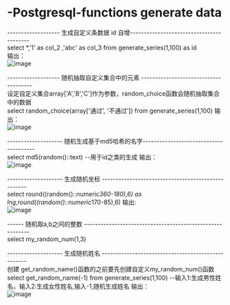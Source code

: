# -Postgresql-functions generate data

------------------- 生成自定义条数据 id 自增-----------------------------------------    
select *,'1' as col_2 ,'abc' as col_3 from generate_series(1,100) as id  
输出：  
![image](https://user-images.githubusercontent.com/51266324/195486261-975b5f21-92b7-43fa-b7d4-86fbbb7a3a3a.png)


------------------- 随机抽取自定义集合中的元素 --------------------------------------   
设定自定义集合array['A','B','C']作为参数，random_choice函数会随机抽取集合中的数据  
select random_choice(array['通过', '不通过']) from generate_series(1,100)
输出：  
![image](https://user-images.githubusercontent.com/51266324/195485944-eb3ba73a-f75d-4f95-bf61-cf27a7994e88.png)

-------------------- 随机生成基于md5哈希的名字---------------------------------------  
select md5(random()::text)   --用于id之类的生成
输出：  
![image](https://user-images.githubusercontent.com/51266324/195485900-729ae6e2-e2d0-4867-b1a0-3bdf5d1c86e7.png)

-------------------- 生成随机坐标 ---------------------------------------------------  
select round((random()::numeric*360-180),6) as lng,round((random()::numeric*170-85),6)
输出:  
![image](https://user-images.githubusercontent.com/51266324/195485801-877c3d0f-a803-4043-bc67-ab01b0788989.png)


------ 随机取a,b之间的整数 ----------------------------------------------------------  
select my_random_num(1,3)

-------------------- 生成随机姓名 ---------------------------------------------------  
创建 get_random_name()函数的之前要先创建自定义my_random_num()函数  
select get_random_name(-1) from generate_series(1,100) --输入1:生成男性姓名，输入2:生成女性姓名,输入-1,随机生成姓名
输出：   
![image](https://user-images.githubusercontent.com/51266324/195485162-1fe4b624-5a40-4c7e-ac4c-7d64b6e43120.png)

